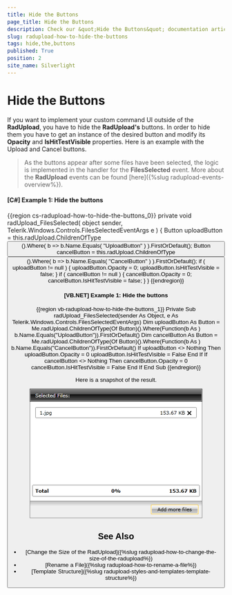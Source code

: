 ```yaml
---
title: Hide the Buttons
page_title: Hide the Buttons
description: Check our &quot;Hide the Buttons&quot; documentation article for the RadUpload {{ site.framework_name }} control.
slug: radupload-how-to-hide-the-buttons
tags: hide,the,buttons
published: True
position: 2
site_name: Silverlight
---
```


# Hide the Buttons

If you want to implement your custom command UI outside of the __RadUpload__, you have to hide the __RadUpload's__ buttons. In order to hide them you have to get an instance of the desired button and modify its __Opacity__ and __IsHitTestVisible__ properties. Here is an example with the Upload and Cancel buttons.

>As the buttons appear after some files have been selected, the logic is implemented in the handler for the __FilesSelected__ event. More about the __RadUpload__ events can be found [here]({%slug radupload-events-overview%}).

#### __[C#] Example 1: Hide the buttons__
{{region cs-radupload-how-to-hide-the-buttons_0}}
	private void radUpload_FilesSelected( object sender, Telerik.Windows.Controls.FilesSelectedEventArgs e )
	{
	    Button uploadButton = this.radUpload.ChildrenOfType<Button>().Where( b => b.Name.Equals( "UploadButton" ) ).FirstOrDefault();
	    Button cancelButton = this.radUpload.ChildrenOfType<Button>().Where( b => b.Name.Equals( "CancelButton" ) ).FirstOrDefault();
	    if ( uploadButton != null )
	    {
	        uploadButton.Opacity = 0;
	        uploadButton.IsHitTestVisible = false;
	    }
	    if ( cancelButton != null )
	    {
	        cancelButton.Opacity = 0;
	        cancelButton.IsHitTestVisible = false;
	    }
	}
{{endregion}}

#### __[VB.NET] Example 1: Hide the buttons__
{{region vb-radupload-how-to-hide-the-buttons_1}}
	Private Sub radUpload_FilesSelected(sender As Object, e As Telerik.Windows.Controls.FilesSelectedEventArgs)
	 Dim uploadButton As Button = Me.radUpload.ChildrenOfType(Of Button)().Where(Function(b As ) b.Name.Equals("UploadButton")).FirstOrDefault()
	 Dim cancelButton As Button = Me.radUpload.ChildrenOfType(Of Button)().Where(Function(b As ) b.Name.Equals("CancelButton")).FirstOrDefault()
	 If uploadButton <> Nothing Then
	  uploadButton.Opacity = 0
	  uploadButton.IsHitTestVisible = False
	 End If
	 If cancelButton <> Nothing Then
	  cancelButton.Opacity = 0
	  cancelButton.IsHitTestVisible = False
	 End If
	End Sub
{{endregion}}

Here is a snapshot of the result.  

![WPF RadUpload Hidden Buttons](images/RadUpload_How_To_Hide_Buttons_01.png)

## See Also
 * [Change the Size of the RadUpload]({%slug radupload-how-to-change-the-size-of-the-radupload%})
 * [Rename a File]({%slug radupload-how-to-rename-a-file%})
 * [Template Structure]({%slug radupload-styles-and-templates-template-structure%})
